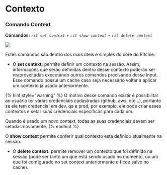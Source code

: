 # Contexto

### **Comando Context**

**Comandos:**     _`rit set context`    +    `rit show context`    +     `rit delete context`_

![](https://lh6.googleusercontent.com/nSp8JByYbWSojwR4LPk-itqC8Dt23bSmFWf6wzes-oKqRkOFspjGBqNiam8eEI3YOCBp67IQaPpPKZCqXQEiBG56rqyWIAChUdNO1thIdRA46MrNMH5McpCW0zoWOFxYMVkVx2eE)

Estes comandos são dentro dos mais úteis e simples do core do Ritchie. 

* O **set context:** permite definir um contexto na sessão. Assim, informações que serão definidas dentro desse contexto poderão ser reaproveitadas executando outros comandos precisando desse input. Esse comando possui um cache caso seja necessário voltar a aplicar um contexto já usado anteriormente.

{% hint style="warning" %}
O motivo desse comando existir é possibilitar ao usuário ter várias credenciais cadastradas \(github, aws, etc…\), portanto se ele tem credencial em dev, qa e prod, por exemplo, ele pode criar esses contextos e setar suas credenciais específicas para cada um.

Quando é usado um novo context, todas as suas credenciais devem ser setadas novamente. 
{% endhint %}

O **show context** permite conferir qual contexto está definido atualmente na sessão.  


* O **delete context:** permite remover um contexto que foi definido na sessão \(pode ser tanto um que está sendo usado no momento, ou um que foi configurado no set context anteriormente e ficou salvo no cache\).



